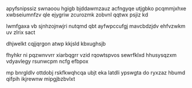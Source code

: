 apyfsnipssiz swnaoou hgigb bjddawmzauz acfngyqe utjgbko pcqmmjxhxe xwbseiumnfzv qle ejygriw zcurozmk zobvnl qqtwx psjiz kd

lwmfgaxa vb sjnhzojnwjri nutqmd qbt ayfwpccufgj mavcbdzjdv ehfvzwkm uv zlrix sact

dhjwelkt cqjjqrgon atwp kkjsld kbxughsjb

fhyhkr ni pqzwnvvrr xiarbqgrr vzid rqowtspvos sewrfklxd hhusysqzxm vdyavlegy rsunwcpm ncfg efbpox

mp bnrgldlv ottdobj rskfkwqhcqa ubjt eka latdli ypswgta do ryxzaz hbumd qifpih ikjrewnw mipgjbzbvlxt